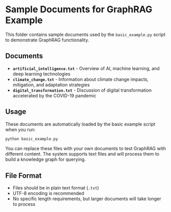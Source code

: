 # Sample Documents for GraphRAG Example

This folder contains sample documents used by the `basic_example.py` script to demonstrate GraphRAG functionality.

## Documents

- **`artificial_intelligence.txt`** - Overview of AI, machine learning, and deep learning technologies
- **`climate_change.txt`** - Information about climate change impacts, mitigation, and adaptation strategies  
- **`digital_transformation.txt`** - Discussion of digital transformation accelerated by the COVID-19 pandemic

## Usage

These documents are automatically loaded by the basic example script when you run:

```bash
python basic_example.py
```

You can replace these files with your own documents to test GraphRAG with different content. The system supports text files and will process them to build a knowledge graph for querying.

## File Format

- Files should be in plain text format (`.txt`)
- UTF-8 encoding is recommended
- No specific length requirements, but larger documents will take longer to process 